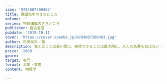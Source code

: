```yaml
---
isbn: '9784007309403'
title: 電磁気学のききどころ
volume: ''
series: 物理講義のききどころ
publisher: 岩波書店
pubdate: '2019-10-11'
cover: 'https://cover.openbd.jp/9784007309403.jpg'
author: 和田純夫／著
description: 覚えることは最小限に，納得できることは最大限に．どんな名著も及ばない「わかる教科書」の誕生!
price: '2800'
genre: ''
target: 専門
format: 全集・双書
content: 物理学

---
```

